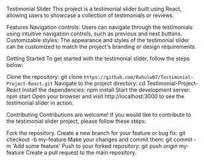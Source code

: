 Testimonial Slider 
This project is a testimonial slider built using React, allowing users to showcase  a collection of testimonials or reviews.

Features
Navigation controls: Users can navigate through the testimonials using intuitive navigation controls, such as previous and next buttons.
Customizable styles: The appearance and styles of the testimonial slider can be customized to match the project's branding or design requirements.

Getting Started
To get started with the testimonial slider, follow the steps below:

Clone the repository: git clone  `https://github.com/Rahulw07/Testimonial-Project-React.git`
Navigate to the project directory: cd Testimonial-Project-React
Install the dependencies: npm install
Start the development server: npm start
Open your browser and visit http://localhost:3000 to see the testimonial slider in action.

Contributing
Contributions are welcome! If you would like to contribute to the testimonial slider project, please follow these steps:

Fork the repository.
Create a new branch for your feature or bug fix: git checkout -b my-feature
Make your changes and commit them: git commit -m 'Add some feature'
Push to your forked repository: git push origin my-feature
Create a pull request to the main repository.
